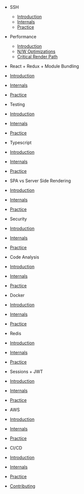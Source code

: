 - SSH

  - [Introduction](ssh/intro_ssh.md)
  - [Internals](ssh/internals_ssh.md)
  - [Practice](ssh/practice_ssh.md)

- Performance

  - [Introduction](performance/intro_performance.md)
  - [N/W Optimizations](performance/network_performance.md)
  - [Critical Render Path](performance/path_performance.md)

-  React + Redux + Module Bundling

  - [Introduction](intro_performance.md)
  - [Internals](internals_performance.md)
  - [Practice](practice_performance.md)

-  Testing

  - [Introduction](intro_performance.md)
  - [Internals](internals_performance.md)
  - [Practice](practice_performance.md)

-  Typescript

  - [Introduction](intro_performance.md)
  - [Internals](internals_performance.md)
  - [Practice](practice_performance.md)

-  SPA vs Server Side Rendering

  - [Introduction](intro_performance.md)
  - [Internals](internals_performance.md)
  - [Practice](practice_performance.md)

-  Security

  - [Introduction](intro_performance.md)
  - [Internals](internals_performance.md)
  - [Practice](practice_performance.md)

-  Code Analysis

  - [Introduction](intro_performance.md)
  - [Internals](internals_performance.md)
  - [Practice](practice_performance.md)

-  Docker

  - [Introduction](intro_performance.md)
  - [Internals](internals_performance.md)
  - [Practice](practice_performance.md)

-  Redis

  - [Introduction](intro_performance.md)
  - [Internals](internals_performance.md)
  - [Practice](practice_performance.md)

-  Sessions + JWT

  - [Introduction](intro_performance.md)
  - [Internals](internals_performance.md)
  - [Practice](practice_performance.md)

-  AWS

  - [Introduction](intro_performance.md)
  - [Internals](internals_performance.md)
  - [Practice](practice_performance.md)

-  CI/CD

  - [Introduction](intro_performance.md)
  - [Internals](internals_performance.md)
  - [Practice](practice_performance.md)

- [Contributing](contribution/index.md)
